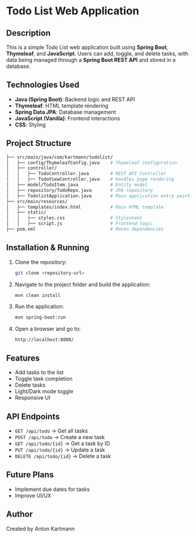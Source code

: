 # Todo List Web Application

## Description
This is a simple Todo List web application built using **Spring Boot**, **Thymeleaf**, and **JavaScript**. Users can add, toggle, and delete tasks, with data being managed through a **Spring Boot REST API** and stored in a database.

## Technologies Used
- **Java (Spring Boot)**: Backend logic and REST API
- **Thymeleaf**: HTML template rendering
- **Spring Data JPA**: Database management
- **JavaScript (Vanilla)**: Frontend interactions
- **CSS**: Styling

## Project Structure
```bash
├── src/main/java/com/kartmann/todolist/
│   ├── config/ThymeleafConfig.java    # Thymeleaf configuration
│   ├── controller/
│   │   ├── TodoController.java        # REST API Controller
│   │   ├── TodoViewController.java    # Handles page rendering
│   ├── model/TodoItem.java            # Entity model
│   ├── repository/TodoRepo.java       # JPA repository
│   ├── TodolistApplication.java       # Main application entry point
├── src/main/resources/
│   ├── templates/index.html           # Main HTML template
│   ├── static/
│   │   ├── styles.css                 # Stylesheet
│   │   ├── script.js                  # Frontend logic
├── pom.xml                            # Maven dependencies
```

## Installation & Running
1. Clone the repository:
   ```sh
   git clone <repository-url>
   ```
2. Navigate to the project folder and build the application:
   ```sh
   mvn clean install
   ```
3. Run the application:
   ```sh
   mvn spring-boot:run
   ```
4. Open a browser and go to:
   ```
   http://localhost:8080/
   ```

## Features
- Add tasks to the list
- Toggle task completion
- Delete tasks
- Light/Dark mode toggle
- Responsive UI

## API Endpoints
- `GET /api/todo` → Get all tasks
- `POST /api/todo` → Create a new task
- `GET /api/todo/{id}` → Get a task by ID
- `PUT /api/todo/{id}` → Update a task
- `DELETE /api/todo/{id}` → Delete a task

## Future Plans
- Implement due dates for tasks
- Improve UI/UX

## Author
Created by Anton Kartmann




